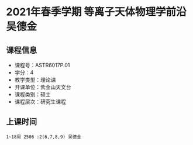 # 2021年春季学期 等离子天体物理学前沿 吴德金






## 课程信息

- 课程号：ASTR6017P.01
- 学分：4
- 教学类型：理论课
- 开课单位：紫金山天文台
- 课程类别：硕士
- 课程层次：研究生课程

## 上课时间

```
1~18周 2506 :2(6,7,8,9) 吴德金
```

